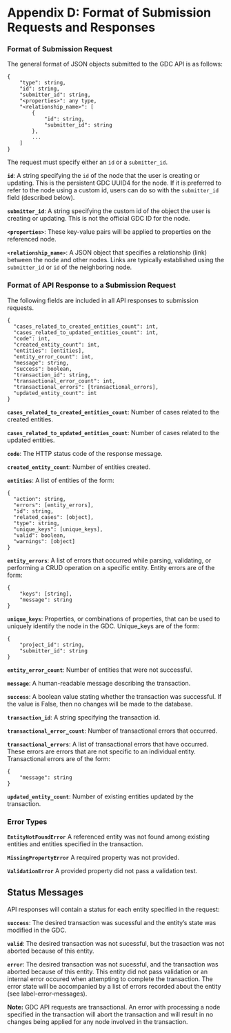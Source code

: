 # Appendix D: Format of Submission Requests and Responses

### Format of Submission Request

The general format of JSON objects submitted to the GDC API is as follows:

	{
	    "type": string,
	    "id": string,
	    "submitter_id": string,
	    "<properties>": any type,
	    "<relationship_name>": [
	        {
	            "id": string,
	            "submitter_id": string
	        },
	        ...
	    ]
	}

The request must specify either an `id` or a `submitter_id`.

**`id`**: A string specifying the `id` of the node that the user is creating or updating. This is the persistent GDC UUID4 for the node. If it is preferred to refer to the node using a custom id, users can do so with the `submitter_id` field (described below).

**`submitter_id`**: A string specifying the custom id of the object the user is creating or updating. This is not the official GDC ID for the node.

**`<properties>`**: These key-value pairs will be applied to properties on the referenced node.

**`<relationship_name>`**: A JSON object that specifies a relationship (link) between the node and other nodes. Links are typically established using the `submitter_id` or `id` of the neighboring node.

### Format of API Response to a Submission Request

The following fields are included in all API responses to submission requests.

	{
	  "cases_related_to_created_entities_count": int,
	  "cases_related_to_updated_entities_count": int,
	  "code": int,
	  "created_entity_count": int,
	  "entities": [entities],
	  "entity_error_count": int,
	  "message": string,
	  "success": boolean,
	  "transaction_id": string,
	  "transactional_error_count": int,
	  "transactional_errors": [transactional_errors],
	  "updated_entity_count": int
	}

**`cases_related_to_created_entities_count`**: Number of cases related to the created entities.

**`cases_related_to_updated_entities_count`**: Number of cases related to the updated entities.

**`code`**: The HTTP status code of the response message.

**`created_entity_count`**: Number of entities created.

**`entities`**: A list of entities of the form:

	{
	  "action": string,
	  "errors": [entity_errors],
	  "id": string,
	  "related_cases": [object],
	  "type": string,
	  "unique_keys": [unique_keys],
	  "valid": boolean,
	  "warnings": [object]
	}

**`entity_errors`**: A list of errors that occurred while parsing, validating, or performing a CRUD operation on a
specific entity. Entity errors are of the form:

	{
		"keys": [string],
		"message": string
	}


**`unique_keys`**: Properties, or combinations of properties, that can be used to uniquely identify the node in the GDC.  Unique_keys are of the form:


	{
		"project_id": string,
		"submitter_id": string
	}


**`entity_error_count`**: Number of entities that were not successful.

**`message`**: A human-readable message describing the transaction.

**`success`**: A boolean value stating whether the transaction was successful. If the value is False, then no changes will be made to the database.

**`transaction_id`**: A string specifying the transaction id.

**`transactional_error_count`**: Number of transactional errors that occurred.

**`transactional_errors`**: A list of transactional errors that have occurred. These errors are errors that are not specific to an individual entity. Transactional errors are of the form:

	{
		"message": string
	}

**`updated_entity_count`**: Number of existing entities updated by the transaction.


### Error Types

**`EntityNotFoundError`** A referenced entity was not found among existing entities and entities specified in the transaction.

**`MissingPropertyError`** A required property was not provided.

**`ValidationError`** A provided property did not pass a validation test.

## Status Messages

API responses will contain a status for each entity specified in the request:

**`success`**: The desired transaction was sucessful and the entity’s state was modified in the GDC.

**`valid`**: The desired transaction was not sucessful, but the trasaction was not aborted because of this entity.

**`error`**: The desired transaction was not sucessful, and the transaction was aborted because of this entity. This entity did not pass validation or an internal error occured when attempting to complete the transaction. The error state will be accompanied by a list of errors recorded about the entity (see label-error-messages).

**Note:** GDC API requests are transactional. An error with processing a node specified in the transaction will abort the transaction and will result in no changes being applied for any node involved in the transaction.
